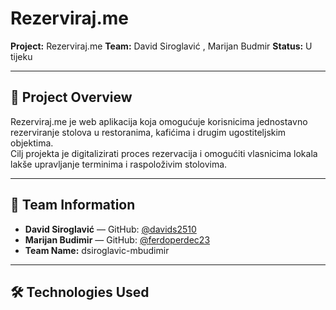 # Rezerviraj.me

**Project:** Rezerviraj.me 
**Team:** David Siroglavić , Marijan Budmir 
**Status:** U tijeku

---

## 🎯 Project Overview
Rezerviraj.me je web aplikacija koja omogućuje korisnicima jednostavno rezerviranje stolova u restoranima, kafićima i drugim ugostiteljskim objektima.  
Cilj projekta je digitalizirati proces rezervacija i omogućiti vlasnicima lokala lakše upravljanje terminima i raspoloživim stolovima.

---

## 👥 Team Information
- **David Siroglavić** — GitHub: [@davids2510](https://github.com/davids2510)  
- **Marijan Budimir** — GitHub: [@ferdoperdec23](https://github.com/ferdoperdec23)  
- **Team Name:** dsiroglavic-mbudimir

---

## 🛠 Technologies Used

